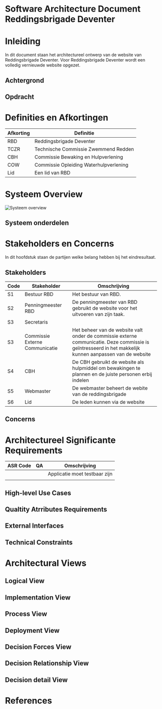 # Software Architecture Document Reddingsbrigade Deventer

# Inleiding
In dit document staan het architectureel ontwerp van de website van Reddingsbrigade Deventer. Voor Reddingsbrigade Deventer wordt een volledig vernieuwde website opgezet.   

## Achtergrond


## Opdracht

# Definities en Afkortingen

| Afkorting | Definitie |
| --- | --- |
| RBD | Reddingsbrigade Deventer |
| TCZR | Technische Commissie Zwemmend Redden |
| CBH | Commissie Bewaking en Hulpverlening |
| COW | Commissie Opleiding Waterhulpverlening |
| Lid | Een lid van RBD |

# Systeem Overview

![Systeem overview](http://www.plantuml.com/plantuml/proxy?cache=no&src=https://raw.githubusercontent.com/Jelmergu/ReddingsbrigadeDeventerDocs/master/Diagrams/SoftwareArchitectureDocument/Systeem_overview.txt)

## Systeem onderdelen

# Stakeholders en Concerns

In dit hoofdstuk staan de partijen welke belang hebben bij het eindresultaat.


## Stakeholders

| Code | Stakeholder | Omschrijving |
|---|---|---|
| S1 | Bestuur RBD | Het bestuur van RBD. |
| S2 | Penningmeester RBD | De penningmeester van RBD gebruikt de website voor het uitvoeren van zijn taak. |
| S3 | Secretaris | |
| S3 | Commissie Externe Communicatie  | Het beheer van de website valt onder de commissie externe communicatie. Deze commissie is geïntresseerd in het makkelijk kunnen aanpassen van de website |
| S4 | CBH | De CBH gebruikt de website als hulpmiddel om bewakingen te plannen en de juiste personen erbij indelen | 
| S5 | Webmaster | De webmaster beheert de webite van de reddingsbrigade |
| S6 | Lid | De leden kunnen via de website  |

## Concerns


# Architectureel Significante Requirements

| ASR Code | QA | Omschrijving |
|---|---|---|
|  |  | Applicatie moet testbaar zijn |
|  |  |  |

## High-level Use Cases

## Qualtity Atrributes Requirements

## External Interfaces

## Technical Constraints

# Architectural Views
 
## Logical View

## Implementation View

## Process View

## Deployment View

## Decision Forces View

## Decision Relationship View

## Decision detail View

# References 


[Systeem overview]: http://www.plantuml.com/plantuml/proxy?cache=no&src=https://raw.githubusercontent.com/Jelmergu/ReddingsbrigadeDeventerDocs/master/Diagrams/Software%20Architecture%20Document/Systeem%20overview.puml